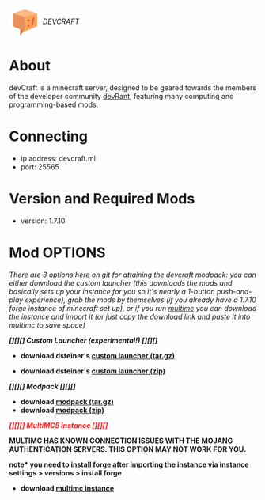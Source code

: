 <p><img src="https://raw.githubusercontent.com/parkcitymedia/devCraft/master/devStuff/devcraft64.png" align="center"> <i>DEVCRAFT</i></p>

# About
  devCraft is a minecraft server, designed to be geared towards the members of the developer community <a href="https://devrant.io">devRant</a>, featuring many computing and programming-based mods.

# Connecting
- ip address: devcraft.ml
- port: 25565

# Version and Required Mods
- version: 1.7.10

# Mod OPTIONS
<p><i>There are 3 options here on git for attaining the devcraft modpack: you can either download the custom launcher (this downloads the mods and basically sets up your instance for you so it's nearly a 1-button push-and-play experience), grab the mods by themselves (if you already have a 1.7.10 forge instance of minecraft set up), or if you run <a href="https://multimc.org/">multimc</a> you can download the instance and import it (or just copy the download link and paste it into multimc to save space)</b></i></p>
<p><b><i>[][][] Custom Launcher (experimental!) [][][]</i></p>

- download dsteiner's <a href="https://github.com/parkcitymedia/devCraft/raw/master/devStuff/CUSTOM-LAUNCHER.tar.gz">custom launcher (tar.gz)</a>

- download dsteiner's <a href ="https://github.com/parkcitymedia/devCraft/raw/master/devStuff/CUSTOM-LAUNCHER.zip">custom launcher (zip)</a>

<p><b><i>[][][] Modpack [][][]</p></b></i>

- download <a href="https://github.com/parkcitymedia/devCraft/raw/master/devStuff/mods.tar.gz">modpack (tar.gz)</a>
- download <a href ="https://github.com/parkcitymedia/devCraft/raw/master/devStuff/mods.zip">modpack (zip)</a>

<p style="color:#FF2121;"><b><i>[][][] MultiMC5 instance [][][]</p></b></i>

<b>MULTIMC HAS KNOWN CONNECTION ISSUES WITH THE MOJANG AUTHENTICATION SERVERS. THIS OPTION MAY NOT WORK FOR YOU.</b>

note* you need to install forge after importing the instance via instance settings > versions > install forge
- download <a href="https://github.com/parkcitymedia/devCraft/raw/master/devStuff/devCraft-MultiMC.zip">multimc instance</a>
